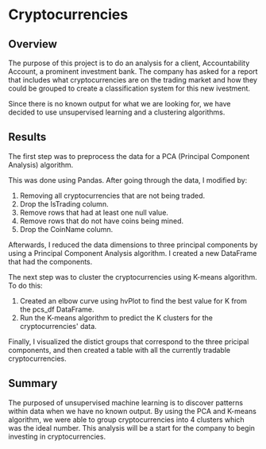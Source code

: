 # Cryptocurrencies

## Overview

The purpose of this project is to do an analysis for a client, Accountability Account, a prominent investment bank. The company has asked for a report that includes what cryptocurrencies are on the trading market and how they could be grouped to create a classification system for this new ivestment.

Since there is no known output for what we are looking for, we have decided to use unsupervised learning and a clustering algorithms.

## Results

The first step was to preprocess the data for a PCA (Principal Component Analysis) algorithm.

This was done using Pandas. After going through the data, I modified by:

1. Removing all cryptocurrencies that are not being traded.
2. Drop the IsTrading column.
3. Remove rows that had at least one null value.
4. Remove rows that do not have coins being mined.
5. Drop the CoinName column.

Afterwards, I reduced the data dimensions to three principal components by using a Principal Component Analysis algorithm. I created a new DataFrame that had the components.

The next step was to cluster the cryptocurrencies using K-means algorithm. To do this:

1. Created an elbow curve using hvPlot to find the best value for K from the pcs_df DataFrame.
2. Run the K-means algorithm to predict the K clusters for the cryptocurrencies' data.

Finally, I visualized the distict groups that correspond to the three pricipal components, and then created a table with all the currently tradable cryptocurrencies.

## Summary

The purposed of unsupervised machine learning is to discover patterns within data when we have no known output. By using the PCA and K-means algorithm, we were able to group cryptocurrencies into 4 clusters which was the ideal number. This analysis will be a start for the company to begin investing in cryptocurrencies.